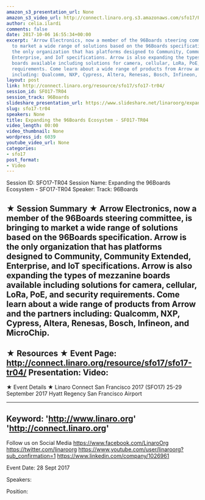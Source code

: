 ```yaml
---
amazon_s3_presentation_url: None
amazon_s3_video_url: http://connect.linaro.org.s3.amazonaws.com/sfo17/Presentations/SFO17-TR04-Arrow_96Boards_Ecosystem.pdf
author: celia.ilardi
comments: false
date: 2017-10-06 16:55:34+00:00
excerpt: 'Arrow Electronics, now a member of the 96Boards steering committee, is bringing
  to market a wide range of solutions based on the 96Boards specification. Arrow is
  the only organization that has platforms designed to Community, Community Extended,
  Enterprise, and IoT specifications. Arrow is also expanding the types of mezzanine
  boards available including solutions for camera, cellular, LoRa, PoE, and security
  requirements. Come learn about a wide range of products from Arrow and the partners
  including: Qualcomm, NXP, Cypress, Altera, Renesas, Bosch, Infineon, and MicroChip.'
layout: post
link: http://connect.linaro.org/resource/sfo17/sfo17-tr04/
session_id: SFO17-TR04
session_track: 96Boards
slideshare_presentation_url: https://www.slideshare.net/linaroorg/expanding-the-96boards-ecosystem-sfo17tr04-80701288
slug: sfo17-tr04
speakers: None
title: Expanding the 96Boards Ecosystem - SFO17-TR04
video_length: 00:00
video_thumbnail: None
wordpress_id: 6039
youtube_video_url: None
categories:
- sfo17
post_format:
- Video
---
```


Session ID: SFO17-TR04
Session Name: Expanding the 96Boards Ecosystem - SFO17-TR04
Speaker:
Track: 96Boards

★ Session Summary ★
Arrow Electronics, now a member of the 96Boards steering committee, is bringing to market a wide range of solutions based on the 96Boards specification. Arrow is the only organization that has platforms designed to Community, Community Extended, Enterprise, and IoT specifications. Arrow is also expanding the types of mezzanine boards available including solutions for camera, cellular, LoRa, PoE, and security requirements. Come learn about a wide range of products from Arrow and the partners including: Qualcomm, NXP, Cypress, Altera, Renesas, Bosch, Infineon, and MicroChip.
---------------------------------------------------
★ Resources ★
Event Page: http://connect.linaro.org/resource/sfo17/sfo17-tr04/
Presentation:
Video:
---------------------------------------------------

★ Event Details ★
Linaro Connect San Francisco 2017 (SFO17)
25-29 September 2017
Hyatt Regency San Francisco Airport

---------------------------------------------------
Keyword:
'http://www.linaro.org'
'http://connect.linaro.org'
---------------------------------------------------
Follow us on Social Media
https://www.facebook.com/LinaroOrg
https://twitter.com/linaroorg
https://www.youtube.com/user/linaroorg?sub_confirmation=1
https://www.linkedin.com/company/1026961

Event Date: 28 Sept 2017

Speakers:

Position:
